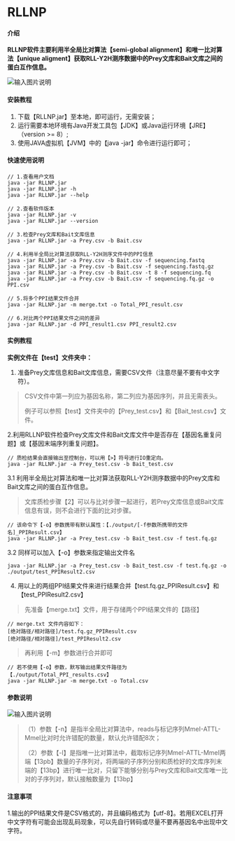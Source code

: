 # RLLNP

#### 介绍

**RLLNP软件主要利用半全局比对算法【semi-global alignment】和唯一比对算法【unique aligment】获取RLL-Y2H测序数据中的Prey文库和Bait文库之间的蛋白互作信息。** 

![输入图片说明](https://images.gitee.com/uploads/images/2021/0514/202237_30bbac23_7810647.png "屏幕截图.png")


#### 安装教程

1. 下载【RLLNP.jar】至本地，即可运行，无需安装；
2. 运行需要本地环境有Java开发工具包【JDK】或Java运行环境【JRE】（version >= 8）;
3. 使用JAVA虚拟机【JVM】中的【java -jar】命令进行运行即可；


#### 快速使用说明

```
// 1.查看用户文档
java -jar RLLNP.jar
java -jar RLLNP.jar -h
java -jar RLLNP.jar --help
```


```
// 2.查看软件版本
java -jar RLLNP.jar -v
java -jar RLLNP.jar --version
```

```
// 3.检查Prey文库和Bait文库信息
java -jar RLLNP.jar -a Prey.csv -b Bait.csv
```


```
// 4.利用半全局比对算法获取RLL-Y2H测序文件中的PPI信息
java -jar RLLNP.jar -a Prey.csv -b Bait.csv -f sequencing.fastq
java -jar RLLNP.jar -a Prey.csv -b Bait.csv -f sequencing.fastq.gz
java -jar RLLNP.jar -a Prey.csv -b Bait.csv -t 8 -f sequencing.fq  
java -jar RLLNP.jar -a Prey.csv -b Bait.csv -f sequencing.fq.gz -o PPI.csv
```


```
// 5.将多个PPI结果文件合并
java -jar RLLNP.jar -m merge.txt -o Total_PPI_result.csv
```

```
// 6.对比两个PPI结果文件之间的差异
java -jar RLLNP.jar -d PPI_result1.csv PPI_result2.csv
```



#### 实例教程

 **实例文件在【test】文件夹中：** 

1. 准备Prey文库信息和Bait文库信息，需要CSV文件（注意尽量不要有中文字符）。

>CSV文件中第一列应为基因名称，第二列应为基因序列，并且无需表头。
>
>例子可以参照【test】文件夹中的【Prey_test.csv】和【Bait_test.csv】文件。

2.利用RLLNP软件检查Prey文库文件和Bait文库文件中是否存在【基因名重复问题】或【基因末端序列重复问题】。
                                                                                                                                                                                                                                                                                               
```
// 质检结果会直接输出至控制台，可以用【>】符号进行IO重定向。
java -jar RLLNP.jar -a Prey_test.csv -b Bait_test.csv
```

3.1 利用半全局比对算法和唯一比对算法获取RLL-Y2H测序数据中的Prey文库和Bait文库之间的蛋白互作信息。

>文库质检步骤【2】可以与比对步骤一起进行，若Prey文库信息或Bait文库信息有误，则不会进行下面的比对步骤。

```
// 该命令下【-o】参数携带有默认属性：【./output/[-f参数所携带的文件名]_PPIResult.csv】
java -jar RLLNP.jar -a Prey_test.csv -b Bait_test.csv -f test.fq.gz 
```
3.2 同样可以加入【-o】参数来指定输出文件名

```
java -jar RLLNP.jar -a Prey_test.csv -b Bait_test.csv -f test.fq.gz -o ./output/test_PPIResult2.csv
```

4. 用以上的两组PPI结果文件来进行结果合并【test.fq.gz_PPIResult.csv】和【test_PPIResult2.csv】

>先准备【merge.txt】文件，用于存储两个PPI结果文件的【路径】

```
// merge.txt 文件内容如下：
[绝对路径/相对路径]/test.fq.gz_PPIResult.csv
[绝对路径/相对路径]/test_PPIResult2.csv
```
>再利用【-m】参数进行合并即可

```
// 若不使用【-o】参数，默写输出结果文件路径为【./output/Total_PPI_results.csv】
java -jar RLLNP.jar -m merge.txt -o Total.csv
```


#### 参数说明

![输入图片说明](https://images.gitee.com/uploads/images/2021/0514/163951_48580ddc_7810647.png "屏幕截图.png")

>（1）参数【-n】是指半全局比对算法中，reads与标记序列MmeI-ATTL-MmeI比对时允许错配的数量，默认允许错配8次；
>
>（2）参数【-l】是指唯一比对算法中，截取标记序列MmeI-ATTL-MmeI两端【13pb】数量的子序列对，将两端的子序列分别和质检好的文库序列末端的【13bp】进行唯一比对，只留下能够分别与Prey文库和Bait文库唯一比对的子序列对，默认接触数量为【13bp】

#### 注意事项

1.输出的PPI结果文件是CSV格式的，并且编码格式为【utf-8】。若用EXCEL打开中文字符有可能会出现乱码现象，可以先自行转码或尽量不要再基因名中出现中文字符。





